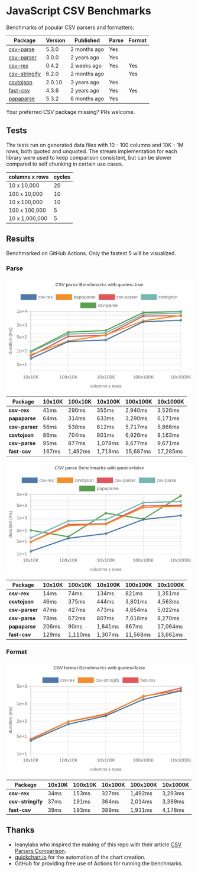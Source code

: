 # JavaScript CSV Benchmarks

Benchmarks of popular CSV parsers and formatters:

<!-- packages -->
| Package | Version | Published | Parse | Format 
|---------|---------|-----------|-------|--------
| [csv-parse](https://www.npmjs.com/package/csv-parse) | 5.3.0 | 2 months ago | Yes |  
| [csv-parser](https://www.npmjs.com/package/csv-parser) | 3.0.0 | 2 years ago | Yes |  
| [csv-rex](https://www.npmjs.com/package/csv-rex) | 0.4.2 | 2 weeks ago | Yes | Yes 
| [csv-stringify](https://www.npmjs.com/package/csv-stringify) | 6.2.0 | 2 months ago |  | Yes 
| [csvtojson](https://www.npmjs.com/package/csvtojson) | 2.0.10 | 3 years ago | Yes |  
| [fast-csv](https://www.npmjs.com/package/fast-csv) | 4.3.6 | 2 years ago | Yes | Yes 
| [papaparse](https://www.npmjs.com/package/papaparse) | 5.3.2 | 6 months ago | Yes |  
<!-- packages -->

Your preferred CSV package missing? PRs welcome.

## Tests
The tests run on generated data files with 10 - 100 columns and 10K - 1M rows, both quoted and unquoted. The stream implementation for each library were used to keep comparison consistent, but can be slower compared to self chunking in certain use cases.

<!-- tests -->
| columns x rows | cycles 
|----------------|--------
| 10 x 10,000 | 20 
| 100 x 10,000 | 10 
| 10 x 100,000 | 10 
| 100 x 100,000 | 5 
| 10 x 1,000,000 | 5 
<!-- tests -->

## Results 
Benchmarked on GitHub Actions. Only the fastest 5 will be visualized.

### Parse
![Quoted CSV Parser Benchmarks](https://github.com/willfarrell/csv-benchmarks/raw/main/results/parse_quotes%3Dtrue.png)

<!-- parse quotes=true -->
| Package | 10x10K | 100x10K | 10x100K | 100x100K | 10x1000K 
|---------|---|---|---|---|---
| **csv-rex** | 41ms | 296ms | 355ms | 2,940ms | 3,526ms 
| **papaparse** | 64ms | 314ms | 633ms | 3,290ms | 6,171ms 
| **csv-parser** | 56ms | 538ms | 612ms | 5,717ms | 5,866ms 
| **csvtojson** | 86ms | 704ms | 801ms | 6,926ms | 8,163ms 
| **csv-parse** | 95ms | 877ms | 1,078ms | 8,677ms | 9,671ms 
| **fast-csv** | 167ms | 1,492ms | 1,718ms | 15,687ms | 17,285ms 
<!-- parse quotes=true -->

![Non-Quoted CSV Parser Benchmarks](https://github.com/willfarrell/csv-benchmarks/raw/main/results/parse_quotes%3Dfalse.png)

<!-- parse quotes=false -->
| Package | 10x10K | 100x10K | 10x100K | 100x100K | 10x1000K 
|---------|---|---|---|---|---
| **csv-rex** | 14ms | 74ms | 134ms | 821ms | 1,351ms 
| **csvtojson** | 46ms | 375ms | 444ms | 3,801ms | 4,563ms 
| **csv-parser** | 47ms | 427ms | 473ms | 4,654ms | 5,022ms 
| **csv-parse** | 78ms | 672ms | 807ms | 7,016ms | 8,270ms 
| **papaparse** | 206ms | 90ms | 1,841ms | 867ms | 17,064ms 
| **fast-csv** | 129ms | 1,110ms | 1,307ms | 11,568ms | 13,661ms 
<!-- parse quotes=false -->

### Format

![Non-Quoted CSV Formatter Benchmarks](https://github.com/willfarrell/csv-benchmarks/raw/main/results/format_quotes%3Dfalse.png)

<!-- format quotes=false -->
| Package | 10x10K | 100x10K | 10x100K | 100x100K | 10x1000K 
|---------|---|---|---|---|---
| **csv-rex** | 34ms | 153ms | 327ms | 1,492ms | 3,293ms 
| **csv-stringify** | 37ms | 191ms | 364ms | 2,014ms | 3,399ms 
| **fast-csv** | 39ms | 193ms | 389ms | 1,931ms | 4,178ms 
<!-- format quotes=false -->

## Thanks
- leanylabs who inspired the making of this repo with their article [CSV Parsers Comparison](https://leanylabs.com/blog/js-csv-parsers-benchmarks/).
- [quickchart.io](https://quickchart.io) for the automation of the chart creation.
- GitHub for providing free use of Actions for running the benchmarks.
